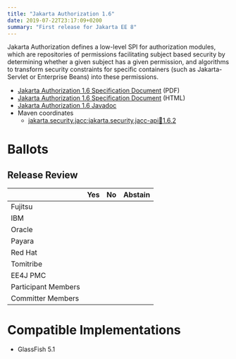 ```yaml
---
title: "Jakarta Authorization 1.6"
date: 2019-07-22T23:17:09+0200
summary: "First release for Jakarta EE 8"
---
```

Jakarta Authorization defines a low-level SPI for authorization modules, which are repositories of permissions 
facilitating subject based security by determining whether a given subject has a given permission, and algorithms
to transform security constraints for specific containers (such as Jakarta- Servlet or Enterprise Beans) into 
these permissions.

* [Jakarta Authorization 1.6 Specification Document](./authorization-1.6.pdf) (PDF)
* [Jakarta Authorization 1.6 Specification Document](./authorization-1.6.html) (HTML)
* [Jakarta Authorization 1.6 Javadoc](./apidocs)
* Maven coordinates
  * [jakarta.security.jacc:jakarta.security.jacc-api:jar:1.6.2](https://search.maven.org/artifact/jakarta.security.jacc/jakarta.security.jacc/1.6.1/jar)

# Ballots

## Release Review


|                       |  Yes    | No      | Abstain  |
|-----------------------|---------|---------|----------|
|Fujitsu                |         |         |          |
|IBM                    |         |         |          |
|Oracle                 |         |         |          |
|Payara                 |         |         |          |
|Red Hat                |         |         |          |
|Tomitribe              |         |         |          |
|EE4J PMC               |         |         |          |
|Participant Members    |         |         |          |
|Committer Members      |         |         |          |


# Compatible Implementations

* GlassFish 5.1